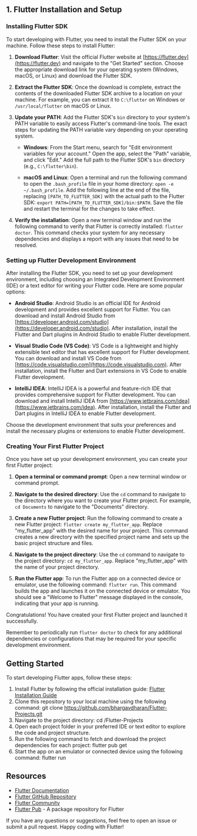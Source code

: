 ## 1. Flutter Installation and Setup

### Installing Flutter SDK

To start developing with Flutter, you need to install the Flutter SDK on your machine. Follow these steps to install Flutter:

1. **Download Flutter**: Visit the official Flutter website at [https://flutter.dev](https://flutter.dev) and navigate to the "Get Started" section. Choose the appropriate download link for your operating system (Windows, macOS, or Linux) and download the Flutter SDK.

2. **Extract the Flutter SDK**: Once the download is complete, extract the contents of the downloaded Flutter SDK archive to a location on your machine. For example, you can extract it to `C:\flutter` on Windows or `/usr/local/flutter` on macOS or Linux.

3. **Update your PATH**: Add the Flutter SDK's `bin` directory to your system's PATH variable to easily access Flutter's command-line tools. The exact steps for updating the PATH variable vary depending on your operating system.

   - **Windows**: From the Start menu, search for "Edit environment variables for your account." Open the app, select the "Path" variable, and click "Edit." Add the full path to the Flutter SDK's `bin` directory (e.g., `C:\flutter\bin`).

   - **macOS and Linux**: Open a terminal and run the following command to open the `.bash_profile` file in your home directory: `open -e ~/.bash_profile`. Add the following line at the end of the file, replacing `[PATH_TO_FLUTTER_SDK]` with the actual path to the Flutter SDK: `export PATH=[PATH_TO_FLUTTER_SDK]/bin:$PATH`. Save the file and restart the terminal for the changes to take effect.

4. **Verify the installation**: Open a new terminal window and run the following command to verify that Flutter is correctly installed: `flutter doctor`. This command checks your system for any necessary dependencies and displays a report with any issues that need to be resolved.

### Setting up Flutter Development Environment

After installing the Flutter SDK, you need to set up your development environment, including choosing an Integrated Development Environment (IDE) or a text editor for writing your Flutter code. Here are some popular options:

- **Android Studio**: Android Studio is an official IDE for Android development and provides excellent support for Flutter. You can download and install Android Studio from [https://developer.android.com/studio](https://developer.android.com/studio). After installation, install the Flutter and Dart plugins in Android Studio to enable Flutter development.

- **Visual Studio Code (VS Code)**: VS Code is a lightweight and highly extensible text editor that has excellent support for Flutter development. You can download and install VS Code from [https://code.visualstudio.com](https://code.visualstudio.com). After installation, install the Flutter and Dart extensions in VS Code to enable Flutter development.

- **IntelliJ IDEA**: IntelliJ IDEA is a powerful and feature-rich IDE that provides comprehensive support for Flutter development. You can download and install IntelliJ IDEA from [https://www.jetbrains.com/idea](https://www.jetbrains.com/idea). After installation, install the Flutter and Dart plugins in IntelliJ IDEA to enable Flutter development.

Choose the development environment that suits your preferences and install the necessary plugins or extensions to enable Flutter development.

### Creating Your First Flutter Project

Once you have set up your development environment, you can create your first Flutter project:

1. **Open a terminal or command prompt**: Open a new terminal window or command prompt.

2. **Navigate to the desired directory**: Use the `cd` command to navigate to the directory where you want to create your Flutter project. For example, `cd Documents` to navigate to the "Documents" directory.

3. **Create a new Flutter project**: Run the following command to create a new Flutter project: `flutter create my_flutter_app`. Replace "my_flutter_app" with the desired name for your project. This command creates a new directory with the specified project name and sets up the basic project structure and files.

4. **Navigate to the project directory**: Use the `cd` command to navigate to the project directory: `cd my_flutter_app`. Replace "my_flutter_app" with the name of your project directory.

5. **Run the Flutter app**: To run the Flutter app on a connected device or emulator, use the following command: `flutter run`. This command builds the app and launches it on the connected device or emulator. You should see a "Welcome to Flutter" message displayed in the console, indicating that your app is running.

Congratulations! You have created your first Flutter project and launched it successfully.

Remember to periodically run `flutter doctor` to check for any additional dependencies or configurations that may be required for your specific development environment.

## Getting Started

To start developing Flutter apps, follow these steps:

1. Install Flutter by following the official installation guide: [Flutter Installation Guide](https://flutter.dev/docs/get-started/install)
2. Clone this repository to your local machine using the following command:
    git clone https://github.com/bhargavdharan/Flutter-Projects.git
3. Navigate to the project directory:
    cd /Flutter-Projects
4. Open each project folder in your preferred IDE or text editor to explore the code and project structure.
5. Run the following command to fetch and download the project dependencies for each project:
    flutter pub get
6. Start the app on an emulator or connected device using the following command:
    flutter run


## Resources

- [Flutter Documentation](https://flutter.dev/docs)
- [Flutter GitHub Repository](https://github.com/flutter/flutter)
- [Flutter Community](https://flutter.dev/community)
- [Flutter Pub](https://pub.dev/) - A package repository for Flutter

If you have any questions or suggestions, feel free to open an issue or submit a pull request. Happy coding with Flutter!


